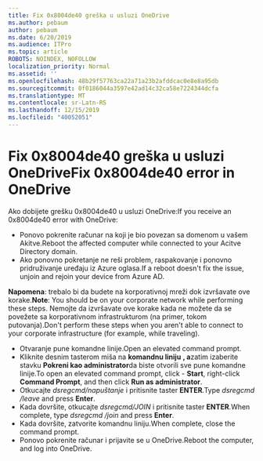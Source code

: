 ```yaml
---
title: Fix 0x8004de40 greška u usluzi OneDrive
ms.author: pebaum
author: pebaum
ms.date: 6/20/2019
ms.audience: ITPro
ms.topic: article
ROBOTS: NOINDEX, NOFOLLOW
localization_priority: Normal
ms.assetid: ''
ms.openlocfilehash: 48b29f57763ca22a71a23b2afddcac0e8e8a95db
ms.sourcegitcommit: 0f0186044a3597e42ad14c32ca58e7224344dcfa
ms.translationtype: MT
ms.contentlocale: sr-Latn-RS
ms.lasthandoff: 12/15/2019
ms.locfileid: "40052051"
---
```

# <a name="fix-0x8004de40-error-in-onedrive"></a><span data-ttu-id="d8d3b-102">Fix 0x8004de40 greška u usluzi OneDrive</span><span class="sxs-lookup"><span data-stu-id="d8d3b-102">Fix 0x8004de40 error in OneDrive</span></span>

<span data-ttu-id="d8d3b-103">Ako dobijete grešku 0x8004de40 u usluzi OneDrive:</span><span class="sxs-lookup"><span data-stu-id="d8d3b-103">If you receive an 0x8004de40 error with OneDrive:</span></span>

- <span data-ttu-id="d8d3b-104">Ponovo pokrenite računar na koji je bio povezan sa domenom u vašem Akitve.</span><span class="sxs-lookup"><span data-stu-id="d8d3b-104">Reboot the affected computer while connected to your Acitve Directory domain.</span></span>
- <span data-ttu-id="d8d3b-105">Ako ponovno pokretanje ne reši problem, raspakovanje i ponovno pridruživanje uređaju iz Azure oglasa.</span><span class="sxs-lookup"><span data-stu-id="d8d3b-105">If a reboot doesn't fix the issue, unjoin and rejoin your device from Azure AD.</span></span> 

<span data-ttu-id="d8d3b-106">**Napomena**: trebalo bi da budete na korporativnoj mreži dok izvršavate ove korake.</span><span class="sxs-lookup"><span data-stu-id="d8d3b-106">**Note**: You should be on your corporate network while performing these steps.</span></span> <span data-ttu-id="d8d3b-107">Nemojte da izvršavate ove korake kada ne možete da se povežete sa korporativnom infrastrukturom (na primer, tokom putovanja).</span><span class="sxs-lookup"><span data-stu-id="d8d3b-107">Don't perform these steps when you aren't able to connect to your corporate infrastructure (for example, while traveling).</span></span> 

- <span data-ttu-id="d8d3b-108">Otvaranje pune komandne linije.</span><span class="sxs-lookup"><span data-stu-id="d8d3b-108">Open an elevated command prompt.</span></span> 
- <span data-ttu-id="d8d3b-109">Kliknite desnim tasterom miša na **komandnu liniju** **, a**zatim izaberite stavku **Pokreni kao administrator**da biste otvorili sve pune komandne linije.</span><span class="sxs-lookup"><span data-stu-id="d8d3b-109">To open an elevated command prompt, click - **Start**, right-click **Command Prompt**, and then click **Run as administrator**.</span></span>
- <span data-ttu-id="d8d3b-110">Otkucajte *dsregcmd/napuštanje* i pritisnite taster **ENTER**.</span><span class="sxs-lookup"><span data-stu-id="d8d3b-110">Type *dsregcmd /leave* and press **Enter**.</span></span>
- <span data-ttu-id="d8d3b-111">Kada dovršite, otkucajte *dsregcmd/JOIN* i pritisnite taster **ENTER**.</span><span class="sxs-lookup"><span data-stu-id="d8d3b-111">When complete, type *dsregcmd /join* and press **Enter**.</span></span>
- <span data-ttu-id="d8d3b-112">Kada dovršite, zatvorite komandnu liniju.</span><span class="sxs-lookup"><span data-stu-id="d8d3b-112">When complete, close the command prompt.</span></span>
- <span data-ttu-id="d8d3b-113">Ponovo pokrenite računar i prijavite se u OneDrive.</span><span class="sxs-lookup"><span data-stu-id="d8d3b-113">Reboot the computer, and log into OneDrive.</span></span>